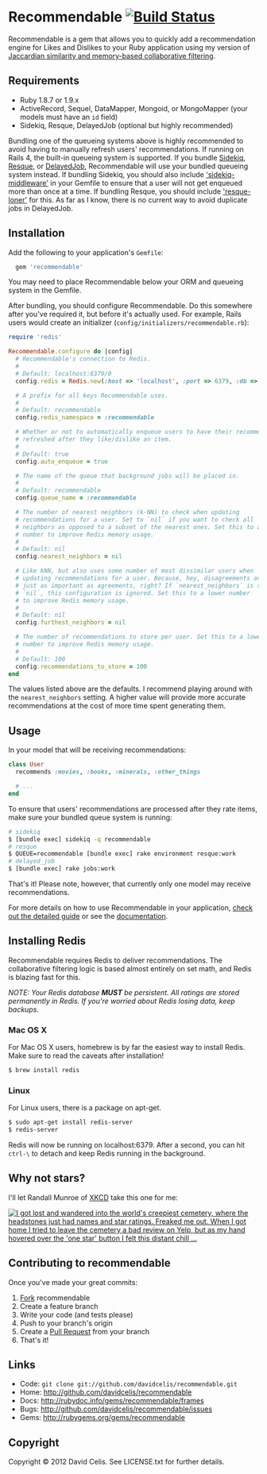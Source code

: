 # Recommendable [![Build Status](https://travis-ci.org/davidcelis/recommendable.png?branch=master)](https://travis-ci.org/davidcelis/recommendable)

Recommendable is a gem that allows you to quickly add a recommendation engine for Likes and Dislikes to your Ruby application using my version of [Jaccardian similarity and memory-based collaborative filtering][collaborative filtering].

## Requirements

* Ruby 1.8.7 or 1.9.x
* ActiveRecord, Sequel, DataMapper, Mongoid, or MongoMapper (your models must have an `id` field)
* Sidekiq, Resque, DelayedJob (optional but highly recommended)

Bundling one of the queueing systems above is highly recommended to avoid having to manually refresh users' recommendations. If running on Rails 4, the built-in queueing system is supported. If you bundle [Sidekiq][sidekiq], [Resque][resque], or [DelayedJob][delayed_job], Recommendable will use your bundled queueing system instead. If bundling Sidekiq, you should also include ['sidekiq-middleware'][sidekiq-middleware] in your Gemfile to ensure that a user will not get enqueued more than once at a time. If bundling Resque, you should include ['resque-loner'][resque-loner] for this. As far as I know, there is no current way to avoid duplicate jobs in DelayedJob.

## Installation

Add the following to your application's `Gemfile`:

``` ruby
  gem 'recommendable'
```

You may need to place Recommendable below your ORM and queueing system in the Gemfile.

After bundling, you should configure Recommendable. Do this somewhere after you've required it, but before it's actually used. For example, Rails users would create an initializer (`config/initializers/recommendable.rb`):

``` ruby
require 'redis'

Recommendable.configure do |config|
  # Recommendable's connection to Redis.
  #
  # Default: localhost:6379/0
  config.redis = Redis.new(:host => 'localhost', :port => 6379, :db => 0)

  # A prefix for all keys Recommendable uses.
  #
  # Default: recommendable
  config.redis_namespace = :recommendable

  # Whether or not to automatically enqueue users to have their recommendations
  # refreshed after they like/dislike an item.
  #
  # Default: true
  config.auto_enqueue = true

  # The name of the queue that background jobs will be placed in.
  #
  # Default: recommendable
  config.queue_name = :recommendable

  # The number of nearest neighbors (k-NN) to check when updating
  # recommendations for a user. Set to `nil` if you want to check all
  # neighbors as opposed to a subset of the nearest ones. Set this to a lower
  # number to improve Redis memory usage.
  #
  # Default: nil
  config.nearest_neighbors = nil

  # Like kNN, but also uses some number of most dissimilar users when
  # updating recommendations for a user. Because, hey, disagreements are
  # just as important as agreements, right? If `nearest_neighbors` is set to
  # `nil`, this configuration is ignored. Set this to a lower number
  # to improve Redis memory usage.
  #
  # Default: nil
  config.furthest_neighbors = nil

  # The number of recommendations to store per user. Set this to a lower
  # number to improve Redis memory usage.
  #
  # Default: 100
  config.recommendations_to_store = 100
end
```

The values listed above are the defaults. I recommend playing around with the `nearest_neighbors` setting. A higher value will provide more accurate recommendations at the cost of more time spent generating them.

## Usage

In your model that will be receiving recommendations:

``` ruby
class User
  recommends :movies, :books, :minerals, :other_things

  # ...
end
```

To ensure that users' recommendations are processed after they rate items, make sure your bundled queue system is running:

``` bash
# sidekiq
$ [bundle exec] sidekiq -q recommendable
# resque
$ QUEUE=recommendable [bundle exec] rake environment resque:work
# delayed_job
$ [bundle exec] rake jobs:work
```

That's it! Please note, however, that currently only one model may receive recommendations.

For more details on how to use Recommendable in your application, [check out the detailed guide][recommendable] or see the [documentation][documentation].

## Installing Redis

Recommendable requires Redis to deliver recommendations. The collaborative filtering logic is based almost entirely on set math, and Redis is blazing fast for this.

_NOTE: Your Redis database **MUST** be persistent. All ratings are stored permanently in Redis. If you're worried about Redis losing data, keep backups._

### Mac OS X

For Mac OS X users, homebrew is by far the easiest way to install Redis. Make sure to read the caveats after installation!

``` bash
$ brew install redis
```

### Linux

For Linux users, there is a package on apt-get.

``` bash
$ sudo apt-get install redis-server
$ redis-server
```

Redis will now be running on localhost:6379. After a second, you can hit `ctrl-\` to detach and keep Redis running in the background.

## Why not stars?

I'll let Randall Munroe of [XKCD](http://xkcd.com/) take this one for me:

[![I got lost and wandered into the world's creepiest cemetery, where the headstones just had names and star ratings. Freaked me out. When I got home I tried to leave the cemetery a bad review on Yelp, but as my hand hovered over the 'one star' button I felt this distant chill ...](http://imgs.xkcd.com/comics/star_ratings.png)](http://xkcd.com/1098/)

## Contributing to recommendable

Once you've made your great commits:

1. [Fork][forking] recommendable
2. Create a feature branch
3. Write your code (and tests please)
4. Push to your branch's origin
5. Create a [Pull Request][pull requests] from your branch
6. That's it!

## Links

* Code: `git clone git://github.com/davidcelis/recommendable.git`
* Home: <http://github.com/davidcelis/recommendable>
* Docs: <http://rubydoc.info/gems/recommendable/frames>
* Bugs: <http://github.com/davidcelis/recommendable/issues>
* Gems: <http://rubygems.org/gems/recommendable>

## Copyright

Copyright © 2012 David Celis. See LICENSE.txt for
further details.

[stars]: http://davidcelis.com/blog/2012/02/01/why-i-hate-five-star-ratings/
[sidekiq]: https://github.com/mperham/sidekiq
[sidekiq-middleware]: https://github.com/krasnoukhov/sidekiq-middleware
[delayed_job]: https://github.com/tobi/delayed_job
[resque]: https://github.com/defunkt/resque
[resque-loner]: https://github.com/jayniz/resque-loner
[forking]: http://help.github.com/forking/
[pull requests]: http://help.github.com/pull-requests/
[collaborative filtering]: http://davidcelis.com/blog/2012/02/07/collaborative-filtering-with-likes-and-dislikes/
[recommendable]: http://davidcelis.github.com/recommendable/
[documentation]: http://rubydoc.info/gems/recommendable/frames
